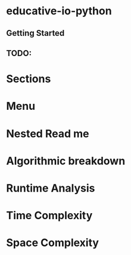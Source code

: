 # educative-io-python

## Getting Started

## TODO:

# Sections

# Menu

# Nested Read me

# Algorithmic breakdown

# Runtime Analysis

# Time Complexity

# Space Complexity